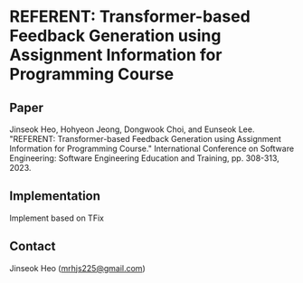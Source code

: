# REFERENT: Transformer-based Feedback Generation using Assignment Information for Programming Course

## Paper
Jinseok Heo, Hohyeon Jeong, Dongwook Choi, and Eunseok Lee. "REFERENT: Transformer-based Feedback Generation using Assignment Information for Programming Course." International Conference on Software Engineering: Software Engineering Education and Training, pp. 308-313, 2023.

## Implementation
Implement based on TFix

## Contact
Jinseok Heo (mrhjs225@gmail.com)
